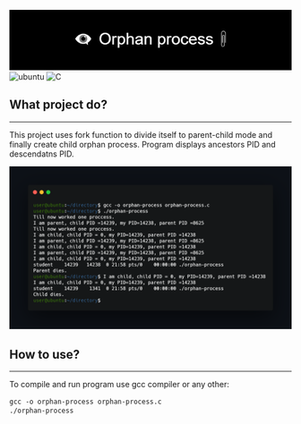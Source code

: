 ![project_banner](banner.png)
![ubuntu](https://img.shields.io/badge/Operating_System-Ubuntu-blueviolet)
![C](https://img.shields.io/badge/language-C-yellow)
## What project do?
___
This project uses fork function to divide itself to parent-child mode and finally create child orphan process. Program displays ancestors PID and descendatns PID.

![terminal](execute.png)

## How to use?
___
To compile and run program use gcc compiler or any other:
```
gcc -o orphan-process orphan-process.c
./orphan-process
```

<!--https://banner.godori.dev/ height:150-->
<!--https://shields.io/-->
<!--https://carbon.now.sh/-->
